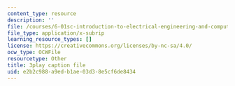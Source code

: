 ```yaml
---
content_type: resource
description: ''
file: /courses/6-01sc-introduction-to-electrical-engineering-and-computer-science-i-spring-2011/e2b2c988a9edb1ae03d38e5cf6de8434_e7Ptvu5Vu8k.srt
file_type: application/x-subrip
learning_resource_types: []
license: https://creativecommons.org/licenses/by-nc-sa/4.0/
ocw_type: OCWFile
resourcetype: Other
title: 3play caption file
uid: e2b2c988-a9ed-b1ae-03d3-8e5cf6de8434
---
```

